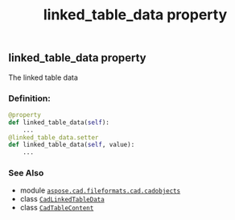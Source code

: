 ﻿---
title: linked_table_data property
second_title: Aspose.CAD for Python via .NET API References
description: 
type: docs
weight: 160
url: /python-net/aspose.cad.fileformats.cad.cadobjects/cadtablecontent/linked_table_data/
is_root: false
---

## linked_table_data property


The linked table data
### Definition:
```python
@property
def linked_table_data(self):
    ...
@linked_table_data.setter
def linked_table_data(self, value):
    ...
```

### See Also
* module [`aspose.cad.fileformats.cad.cadobjects`](../../)
* class [`CadLinkedTableData`](/cad/python-net/aspose.cad.fileformats.cad.cadobjects.acadtable/cadlinkedtabledata)
* class [`CadTableContent`](/cad/python-net/aspose.cad.fileformats.cad.cadobjects/cadtablecontent)
